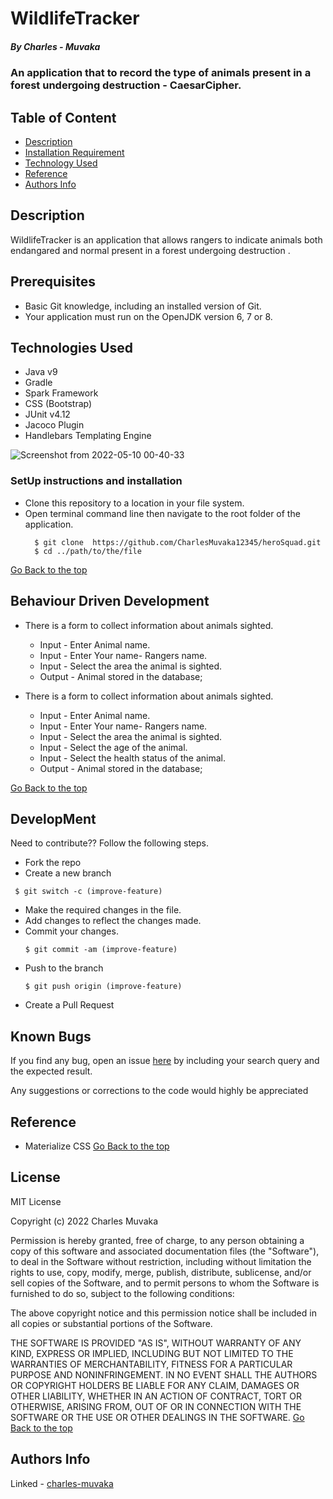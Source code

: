 # WildlifeTracker
##### By Charles - Muvaka
### An application that to record the type of animals present in a forest undergoing destruction - CaesarCipher.
## Table of Content
+ [Description](#description)
+ [Installation Requirement](#Installation)
+ [Technology Used](#technology-used)
+ [Reference](#reference)
+ [Authors Info](#author-Info)
## Description
 <p>WildlifeTracker is an application that allows rangers to indicate animals both endangared and normal present in a forest undergoing destruction .</p>

## Prerequisites

- Basic Git knowledge, including an installed version of Git.
- Your application must run on the OpenJDK version 6, 7 or 8.

## Technologies Used

- Java v9
- Gradle
- Spark Framework
- CSS (Bootstrap)
- JUnit v4.12
- Jacoco Plugin
- Handlebars Templating Engine

![Screenshot from 2022-05-10 00-40-33](https://user-images.githubusercontent.com/98308015/167503474-4354ea6c-9250-4a97-adf4-ebc35af869fc.png)
### SetUp instructions and installation
* Clone this repository to a location in your file system.
* Open terminal command line then navigate to the root folder of the application.
  ```
    $ git clone  https://github.com/CharlesMuvaka12345/heroSquad.git
    $ cd ../path/to/the/file
  
   ```
[Go Back to the top](#WildlifeTracker)
## Behaviour Driven Development
* There is a form to collect information about animals sighted.
    * Input - Enter Animal name.
    * Input - Enter Your name- Rangers name.
    * Input - Select the area the animal is sighted.
    * Output - Animal stored in the database;

* There is a form to collect information about animals sighted.
    * Input - Enter Animal name.
    * Input - Enter Your name- Rangers name.
    * Input - Select the area the animal is sighted.
    * Input - Select the age of the animal.
    * Input - Select the health status of the animal.
    * Output - Animal stored in the database;


[Go Back to the top](#WildlifeTracker)
## DevelopMent
 <p> Need to contribute?? Follow the following steps.</p>

* Fork the repo
* Create a new branch
 ```
  $ git switch -c (improve-feature)
  ```
* Make the required changes in the file.
* Add changes to reflect the changes made.
* Commit your changes.
  ```
  $ git commit -am (improve-feature)
  ```
* Push to the branch
  ```
  $ git push origin (improve-feature)
   ```
* Create a Pull Request

## Known Bugs
 <p>If you find any bug, open an issue <a href="https://github.com/CharlesMuvaka12345/wildlifeTracker/issues">here</a> by including your search query and the expected result.</p>
 <p>Any suggestions or corrections to the code would highly be appreciated</p>

## Reference
* Materialize CSS
  [Go Back to the top](#WildlifeTracker)

## License
MIT License

Copyright (c) 2022 Charles Muvaka

Permission is hereby granted, free of charge, to any person obtaining a copy
of this software and associated documentation files (the "Software"), to deal
in the Software without restriction, including without limitation the rights
to use, copy, modify, merge, publish, distribute, sublicense, and/or sell
copies of the Software, and to permit persons to whom the Software is
furnished to do so, subject to the following conditions:

The above copyright notice and this permission notice shall be included in all
copies or substantial portions of the Software.

THE SOFTWARE IS PROVIDED "AS IS", WITHOUT WARRANTY OF ANY KIND, EXPRESS OR
IMPLIED, INCLUDING BUT NOT LIMITED TO THE WARRANTIES OF MERCHANTABILITY,
FITNESS FOR A PARTICULAR PURPOSE AND NONINFRINGEMENT. IN NO EVENT SHALL THE
AUTHORS OR COPYRIGHT HOLDERS BE LIABLE FOR ANY CLAIM, DAMAGES OR OTHER
LIABILITY, WHETHER IN AN ACTION OF CONTRACT, TORT OR OTHERWISE, ARISING FROM,
OUT OF OR IN CONNECTION WITH THE SOFTWARE OR THE USE OR OTHER DEALINGS IN THE
SOFTWARE.
[Go Back to the top](#WildlifeTracker)
## Authors Info
Linked - [charles-muvaka](https://ke.linkedin.com/in/charles-muvaka-bb958910a)